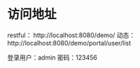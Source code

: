 # 访问地址

restful： http://localhost:8080/demo/
动态：http://localhost:8080/demo/portal/user/list

登录用户：admin
密码：123456